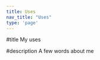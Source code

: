 ```yaml
---
title: Uses
nav_title: "Uses"
type: 'page'
---
```



#title 
My uses

#description
A few words about me

